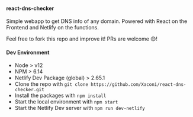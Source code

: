 #### react-dns-checker ####

Simple webapp to get DNS info of any domain. Powered with React on the Frontend and Netlify on the functions.

Feel free to fork this repo and improve it! PRs are welcome 😊!

#### Dev Environment ####

* Node > v12
* NPM > 6.14
* Netlify Dev Package (global) > 2.65.1
* Clone the repo with ```git clone https://github.com/Xaconi/react-dns-checker.git```
* Install the packages with ```npm install```
* Start the local environment with ```npm start```
* Start the Netlify Dev server with ```npm run dev-netlify```